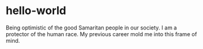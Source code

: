 # hello-world
Being optimistic of the good Samaritan people in our society. 
I am a protector of the human race. My previous career mold me into this frame of mind.
